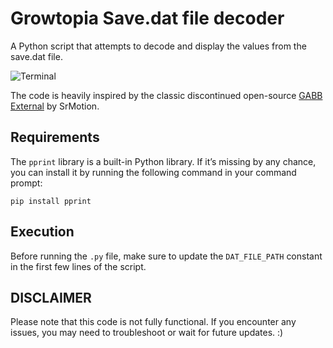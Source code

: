 # Growtopia Save.dat file decoder

A Python script that attempts to decode and display the values from the save.dat file.

![Terminal](https://i.imgur.com/74hvVIZ.png)

The code is heavily inspired by the classic discontinued open-source [GABB External](https://github.com/SrMotion/GABB-Source) by SrMotion.

## Requirements
The `pprint` library is a built-in Python library. If it’s missing by any chance, you can install it by running the following command in your command prompt:
```
pip install pprint
```
## Execution
Before running the `.py` file, make sure to update the `DAT_FILE_PATH` constant in the first few lines of the script.
## DISCLAIMER
Please note that this code is not fully functional. If you encounter any issues, you may need to troubleshoot or wait for future updates. :)